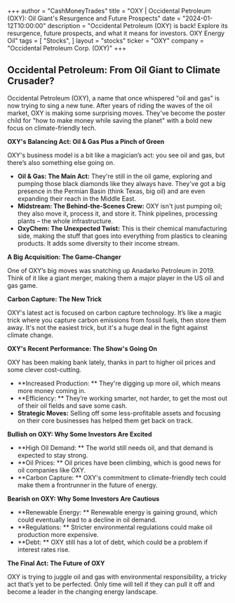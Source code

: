 +++
author = "CashMoneyTrades"
title = "OXY |  Occidental Petroleum (OXY):  Oil Giant's Resurgence and Future Prospects"
date = "2024-01-12T10:00:00"
description = "Occidental Petroleum (OXY) is back! Explore its resurgence, future prospects, and what it means for investors. OXY Energy Oil"
tags = [
"Stocks",
]
layout = "stocks"
ticker = "OXY"
company = "Occidental Petroleum Corp. (OXY)"
+++
        


## Occidental Petroleum: From Oil Giant to Climate Crusader? 

Occidental Petroleum (OXY), a name that once whispered "oil and gas" is now trying to sing a new tune. After years of riding the waves of the oil market, OXY is making some surprising moves. They've become the poster child for "how to make money while saving the planet" with a bold new focus on climate-friendly tech.  

**OXY's Balancing Act: Oil & Gas Plus a Pinch of Green**

OXY's business model is a bit like a magician’s act: you see oil and gas, but there’s also something else going on.  

* **Oil & Gas: The Main Act:** They're still in the oil game, exploring and pumping those black diamonds like they always have. They've got a big presence in the Permian Basin (think Texas, big oil) and are even expanding their reach in the Middle East. 
* **Midstream:  The Behind-the-Scenes Crew:** OXY isn't just pumping oil; they also move it, process it, and store it. Think pipelines, processing plants – the whole infrastructure.
* **OxyChem:  The Unexpected Twist:**  This is their chemical manufacturing side, making the stuff that goes into everything from plastics to cleaning products. It adds some diversity to their income stream.

**A Big Acquisition:  The Game-Changer**

One of OXY’s big moves was snatching up Anadarko Petroleum in 2019.  Think of it like a giant merger, making them a major player in the US oil and gas game.  

**Carbon Capture: The New Trick**

OXY's  latest act is focused on carbon capture technology. It’s like a magic trick where you capture carbon emissions from fossil fuels, then store them away.  It's not the easiest trick, but it's a huge deal in the fight against climate change.  

**OXY's Recent Performance:  The Show's Going On**

OXY has been making bank lately, thanks in part to higher oil prices and some clever cost-cutting. 

* **Increased Production: ** They're digging up more oil, which means more money coming in. 
* **Efficiency: **  They’re working smarter, not harder, to get the most out of their oil fields and save some cash. 
* **Strategic Moves:**  Selling off some less-profitable assets and focusing on their core businesses has helped them get back on track.

**Bullish on OXY:  Why Some Investors Are Excited**

* **High Oil Demand: **  The world still needs oil, and that demand is expected to stay strong. 
* **Oil Prices: **  Oil prices have been climbing, which is good news for oil companies like OXY. 
* **Carbon Capture: **  OXY's commitment to climate-friendly tech could make them a frontrunner in the future of energy. 

**Bearish on OXY:  Why Some Investors Are Cautious**

* **Renewable Energy: **  Renewable energy is gaining ground, which could eventually lead to a decline in oil demand.
* **Regulations: **  Stricter environmental regulations could make oil production more expensive.
* **Debt: **  OXY still has a lot of debt, which could be a problem if interest rates rise. 

**The Final Act:  The Future of OXY**

OXY is trying to juggle oil and gas with environmental responsibility, a tricky act that’s yet to be perfected.  Only time will tell if they can pull it off and become a leader in the changing energy landscape.  

        